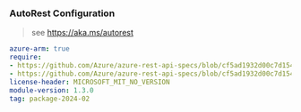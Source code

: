 ### AutoRest Configuration

> see https://aka.ms/autorest

``` yaml
azure-arm: true
require:
- https://github.com/Azure/azure-rest-api-specs/blob/cf5ad1932d00c7d15497705ad6b71171d3d68b1e/specification/confluent/resource-manager/readme.md
- https://github.com/Azure/azure-rest-api-specs/blob/cf5ad1932d00c7d15497705ad6b71171d3d68b1e/specification/confluent/resource-manager/readme.go.md
license-header: MICROSOFT_MIT_NO_VERSION
module-version: 1.3.0
tag: package-2024-02
```